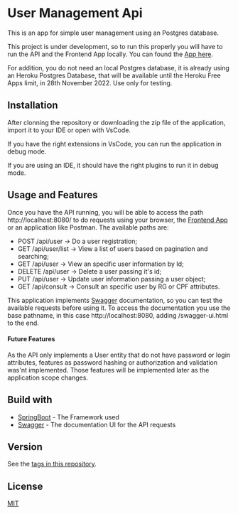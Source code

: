 
# User Management Api

This is an app for simple user management using an Postgres database.

This project is under development, so to run this properly you will have to run the API and the Frontend App locally. You can found the [App here](https://github.com/oliveiraD4vi/user-management-app).

For addition, you do not need an local Postgres database, it is already using an Heroku Postgres Database, that will be available until the Heroku Free Apps limit, in 28th November 2022. Use only for testing.

## Installation

After clonning the repository or downloading the zip file of the application, import it to your IDE or open with VsCode.

If you have the right extensions in VsCode, you can run the application in debug mode.

If you are using an IDE, it should have the right plugins to run it in debug mode.

## Usage and Features

Once you have the API running, you will be able to access the path http://localhost:8080/ to do requests using your browser, the [Frontend App](https://github.com/oliveiraD4vi/user-management-app) or an application like Postman. The available paths are:

- POST /api/user -> Do a user registration;
- GET /api/user/list -> View a list of users based on pagination and searching;
- GET /api/user -> View an specific user information by Id;
- DELETE /api/user -> Delete a user passing it's id;
- PUT /api/user -> Update user information passing a user object;
- GET /api/consult -> Consult an specific user by RG or CPF attributes.

This application implements [Swagger](https://swagger.io/) documentation, so you can test the available requests before using it. To access the documentation you use the base pathname, in this case http://localhost:8080, adding /swagger-ui.html to the end.

#### Future Features

As the API only implements a User entity that do not have password or login attributes, features as password hashing or authorization and validation was'nt implemented. Those features will be implemented later as the application scope changes.

## Build with

* [SpringBoot](https://spring.io/projects/spring-boot/) - The Framework used
* [Swagger](https://swagger.io/) - The documentation UI for the API requests

## Version

See the [tags in this repository](https://github.com/oliveiraD4vi/user-management-api/tags).

## License
[MIT](https://choosealicense.com/licenses/mit/)

